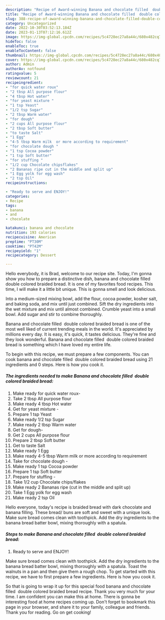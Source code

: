 ```yaml
---
description: "Recipe of Award-winning Banana and chocolate filled  double colored braided bread"
title: "Recipe of Award-winning Banana and chocolate filled  double colored braided bread"
slug: 388-recipe-of-award-winning-banana-and-chocolate-filled-double-colored-braided-bread
category: Uncategorized
date: 2022-10-30T03:52:13.184Z
date: 2023-01-13T07:12:16.612Z
image: https://img-global.cpcdn.com/recipes/5c4728ec27a8a44c/680x482cq70/banana-and-chocolate-filled-double-colored-braided-bread-recipe-main-photo.jpg
hideToc: false
enableToc: true
enableTocContent: false
thumbnail: https://img-global.cpcdn.com/recipes/5c4728ec27a8a44c/680x482cq70/banana-and-chocolate-filled-double-colored-braided-bread-recipe-main-photo.jpg
cover: https://img-global.cpcdn.com/recipes/5c4728ec27a8a44c/680x482cq70/banana-and-chocolate-filled-double-colored-braided-bread-recipe-main-photo.jpg
author: Admin
authorAv: notfound
ratingvalue: 5
reviewcount: 21
recipeingredient:
- "for quick water roux"
- "2 tbsp All purpose flour"
- "4 tbsp Hot water"
- "for yeast mixture "
- "1 tsp Yeast"
- "1/2 tsp Sugar"
- "2 tbsp Warm water"
- "for dough"
- "2 cups All purpose flour"
- "2 tbsp Soft butter"
- "to taste Salt"
- "1 Egg"
- "4-5 tbsp Warm milk  or more according to requirement"
- "for chocolate dough "
- "1 tsp Cocoa powder"
- "1 tsp Soft butter"
- "for stuffing "
- "1/2 cup Chocolate chipsflakes"
- "2 Bananas ripe cut in the middle and split up"
- "1 Egg yolk for egg wash"
- "2 tsp Oil"
recipeinstructions:

- "Ready to serve and ENJOY!"
categories:
- Recipe
tags:
- banana
- and
- chocolate

katakunci: banana and chocolate 
nutrition: 193 calories
recipecuisine: American
preptime: "PT30M"
cooktime: "PT42M"
recipeyield: "1"
recipecategory: Dessert

---
```



Hello everybody, it is Brad, welcome to our recipe site. Today, I'm gonna show you how to prepare a distinctive dish, banana and chocolate filled  double colored braided bread. It is one of my favorites food recipes. This time, I will make it a little bit unique. This is gonna smell and look delicious.

Into a medium-sized mixing bowl, add the flour, cocoa powder, kosher salt, and baking soda, and mix until just combined. Sift the dry ingredients into the wet mixture and mix until almost combined. Crumble yeast into a small bowl. Add sugar and stir to combine thoroughly.

Banana and chocolate filled  double colored braided bread is one of the most well liked of current trending meals in the world. It's appreciated by millions every day. It is easy, it's quick, it tastes delicious. They're fine and they look wonderful. Banana and chocolate filled  double colored braided bread is something which I have loved my entire life.


To begin with this recipe, we must prepare a few components. You can cook banana and chocolate filled  double colored braided bread using 21 ingredients and 0 steps. Here is how you cook it.

<!--inarticleads1-->

##### The ingredients needed to make Banana and chocolate filled  double colored braided bread:

1. Make ready for quick water roux-
1. Take 2 tbsp All purpose flour
1. Make ready 4 tbsp Hot water
1. Get for yeast mixture -
1. Prepare 1 tsp Yeast
1. Make ready 1/2 tsp Sugar
1. Make ready 2 tbsp Warm water
1. Get for dough-
1. Get 2 cups All purpose flour
1. Prepare 2 tbsp Soft butter
1. Get to taste Salt
1. Make ready 1 Egg
1. Make ready 4-5 tbsp Warm milk  or more according to requirement
1. Take for chocolate dough -
1. Make ready 1 tsp Cocoa powder
1. Prepare 1 tsp Soft butter
1. Prepare for stuffing -
1. Take 1/2 cup Chocolate chips/flakes
1. Make ready 2 Bananas ripe (cut in the middle and split up)
1. Take 1 Egg yolk for egg wash
1. Make ready 2 tsp Oil


Hello everyone, today&#39;s recipe is braided bread with dark chocolate and banana filling. These bread/ buns are soft and sweet with a unique look. Make sure bread comes clean with toothpick. Add the dry ingredients to the banana bread batter bowl, mixing thoroughly with a spatula. 

<!--inarticleads2-->

##### Steps to make Banana and chocolate filled  double colored braided bread:


1. Ready to serve and ENJOY!

Make sure bread comes clean with toothpick. Add the dry ingredients to the banana bread batter bowl, mixing thoroughly with a spatula. Toast the walnuts in a pan and then give them a rough chop. To get started with this recipe, we have to first prepare a few ingredients. Here is how you cook it. 

So that is going to wrap it up for this special food banana and chocolate filled  double colored braided bread recipe. Thank you very much for your time. I am confident you can make this at home. There is gonna be interesting food at home recipes coming up. Don't forget to bookmark this page in your browser, and share it to your family, colleague and friends. Thank you for reading. Go on get cooking!
